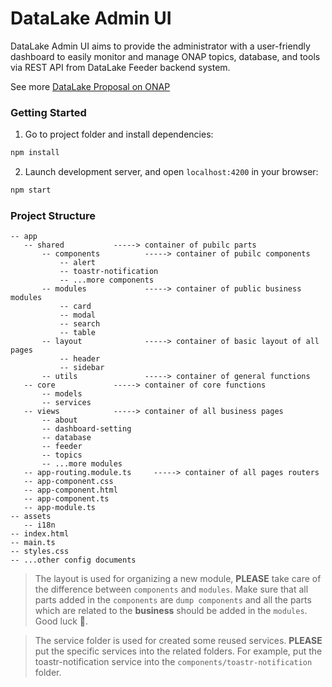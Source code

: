 # DataLake Admin UI

DataLake Admin UI aims to provide the administrator with a user-friendly dashboard to easily monitor and manage ONAP topics, database, and tools via REST API from DataLake Feeder backend system.

See more [DataLake Proposal on ONAP](https://wiki.onap.org/display/DW/DataLake "DataLake Proposal on ONAP")

### Getting Started

1. Go to project folder and install dependencies:

```bash
npm install
```

2. Launch development server, and open `localhost:4200` in your browser:

```bash
npm start
```

### Project Structure

```
-- app
   -- shared           -----> container of pubilc parts
       -- components          -----> container of pubilc components
           -- alert
           -- toastr-notification
           -- ...more components
       -- modules             -----> container of public business modules
           -- card
           -- modal
           -- search
           -- table
       -- layout              -----> container of basic layout of all pages
           -- header
           -- sidebar
       -- utils               -----> container of general functions
   -- core             -----> container of core functions
       -- models
       -- services
   -- views            -----> container of all business pages
       -- about
       -- dashboard-setting
       -- database
       -- feeder
       -- topics
       -- ...more modules
   -- app-routing.module.ts     -----> container of all pages routers
   -- app-component.css
   -- app-component.html
   -- app-component.ts
   -- app-module.ts
-- assets
   -- i18n
-- index.html
-- main.ts
-- styles.css
-- ...other config documents
```

> The layout is used for organizing a new module, **PLEASE** take care of the difference between `components` and `modules`. Make sure that all parts added in the `components` are `dump components` and all the parts which are related to the **business** should be added in the `modules`. Good luck 🙂.

> The service folder is used for created some reused services. **PLEASE** put the specific services into the related folders. For example, put the toastr-notification service into the `components/toastr-notification` folder.
